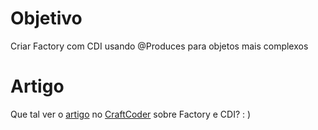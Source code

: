# Objetivo

Criar Factory com CDI usando @Produces para objetos mais complexos

# Artigo

Que tal ver o [artigo](https://craftcoder.com.br/cdi-java-tutorial-criando-factory-com-cdi-e-produces/) no [CraftCoder](https://craftcoder.com.br/) sobre Factory e CDI? : )
